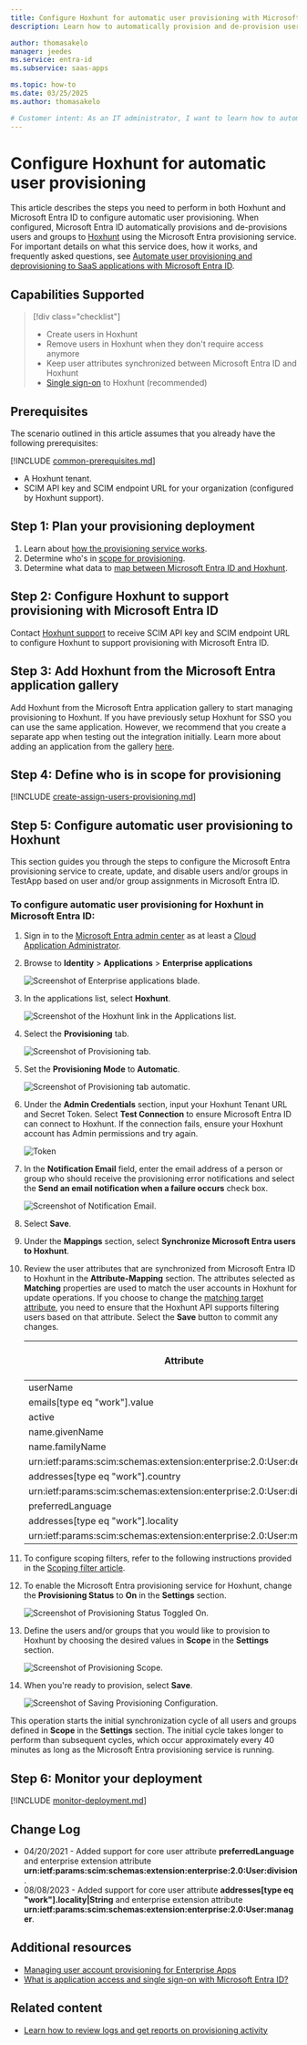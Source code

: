 ```yaml
---
title: Configure Hoxhunt for automatic user provisioning with Microsoft Entra ID
description: Learn how to automatically provision and de-provision user accounts from Microsoft Entra ID to Hoxhunt.

author: thomasakelo
manager: jeedes
ms.service: entra-id
ms.subservice: saas-apps

ms.topic: how-to
ms.date: 03/25/2025
ms.author: thomasakelo

# Customer intent: As an IT administrator, I want to learn how to automatically provision and deprovision user accounts from Microsoft Entra ID to Hoxhunt so that I can streamline the user management process and ensure that users have the appropriate access to Hoxhunt.
---
```


# Configure Hoxhunt for automatic user provisioning

This article describes the steps you need to perform in both Hoxhunt and Microsoft Entra ID to configure automatic user provisioning. When configured, Microsoft Entra ID automatically provisions and de-provisions users and groups to [Hoxhunt](https://www.hoxhunt.com/) using the Microsoft Entra provisioning service. For important details on what this service does, how it works, and frequently asked questions, see [Automate user provisioning and deprovisioning to SaaS applications with Microsoft Entra ID](~/identity/app-provisioning/user-provisioning.md). 


## Capabilities Supported
> [!div class="checklist"]
> * Create users in Hoxhunt
> * Remove users in Hoxhunt when they don't require access anymore
> * Keep user attributes synchronized between Microsoft Entra ID and Hoxhunt
> * [Single sign-on](hoxhunt-tutorial.md) to Hoxhunt (recommended)

## Prerequisites

The scenario outlined in this article assumes that you already have the following prerequisites:

[!INCLUDE [common-prerequisites.md](~/identity/saas-apps/includes/common-prerequisites.md)]
* A Hoxhunt tenant.
* SCIM API key and SCIM endpoint URL for your organization (configured by Hoxhunt support).
## Step 1: Plan your provisioning deployment
1. Learn about [how the provisioning service works](~/identity/app-provisioning/user-provisioning.md).
2. Determine who's in [scope for provisioning](~/identity/app-provisioning/define-conditional-rules-for-provisioning-user-accounts.md).
3. Determine what data to [map between Microsoft Entra ID and Hoxhunt](~/identity/app-provisioning/customize-application-attributes.md). 

<a name='step-2-configure-hoxhunt-to-support-provisioning-with-azure-ad'></a>

## Step 2: Configure Hoxhunt to support provisioning with Microsoft Entra ID
Contact [Hoxhunt support](mailto:support@hoxhunt.com) to receive SCIM API key and SCIM endpoint URL to configure Hoxhunt to support provisioning with Microsoft Entra ID.
<a name='step-3-add-hoxhunt-from-the-azure-ad-application-gallery'></a>

## Step 3: Add Hoxhunt from the Microsoft Entra application gallery

Add Hoxhunt from the Microsoft Entra application gallery to start managing provisioning to Hoxhunt. If you have previously setup Hoxhunt for SSO you can use the same application. However, we recommend that you create a separate app when testing out the integration initially. Learn more about adding an application from the gallery [here](~/identity/enterprise-apps/add-application-portal.md). 

## Step 4: Define who is in scope for provisioning 

[!INCLUDE [create-assign-users-provisioning.md](~/identity/saas-apps/includes/create-assign-users-provisioning.md)]

## Step 5: Configure automatic user provisioning to Hoxhunt 

This section guides you through the steps to configure the Microsoft Entra provisioning service to create, update, and disable users and/or groups in TestApp based on user and/or group assignments in Microsoft Entra ID.

<a name='to-configure-automatic-user-provisioning-for-hoxhunt-in-azure-ad'></a>

### To configure automatic user provisioning for Hoxhunt in Microsoft Entra ID:

1. Sign in to the [Microsoft Entra admin center](https://entra.microsoft.com) as at least a [Cloud Application Administrator](~/identity/role-based-access-control/permissions-reference.md#cloud-application-administrator).
1. Browse to **Identity** > **Applications** > **Enterprise applications**

	![Screenshot of Enterprise applications blade.](common/enterprise-applications.png)

1. In the applications list, select **Hoxhunt**.

	![Screenshot of the Hoxhunt link in the Applications list.](common/all-applications.png)

3. Select the **Provisioning** tab.

	![Screenshot of Provisioning tab.](common/provisioning.png)

4. Set the **Provisioning Mode** to **Automatic**.

	![Screenshot of Provisioning tab automatic.](common/provisioning-automatic.png)

5. Under the **Admin Credentials** section, input your Hoxhunt Tenant URL and Secret Token. Select **Test Connection** to ensure Microsoft Entra ID can connect to Hoxhunt. If the connection fails, ensure your Hoxhunt account has Admin permissions and try again.

 	![Token](common/provisioning-testconnection-tenanturltoken.png)

6. In the **Notification Email** field, enter the email address of a person or group who should receive the provisioning error notifications and select the **Send an email notification when a failure occurs** check box.

	![Screenshot of Notification Email.](common/provisioning-notification-email.png)

7. Select **Save**.

8. Under the **Mappings** section, select **Synchronize Microsoft Entra users to Hoxhunt**.

9. Review the user attributes that are synchronized from Microsoft Entra ID to Hoxhunt in the **Attribute-Mapping** section. The attributes selected as **Matching** properties are used to match the user accounts in Hoxhunt for update operations. If you choose to change the [matching target attribute](~/identity/app-provisioning/customize-application-attributes.md), you need to ensure that the Hoxhunt API supports filtering users based on that attribute. Select the **Save** button to commit any changes.

   |Attribute|Type|Supported for filtering|Required by Hoxhunt|
   |---|---|---|---|
   |userName|String|&check;|&check;|
   |emails[type eq "work"].value|String||&check;|
   |active|Boolean|||
   |name.givenName|String|||
   |name.familyName|String|||
   |urn:ietf:params:scim:schemas:extension:enterprise:2.0:User:department|String|||
   |addresses[type eq "work"].country|String|||
   |urn:ietf:params:scim:schemas:extension:enterprise:2.0:User:division|String|||
   |preferredLanguage|String|||
   |addresses[type eq "work"].locality|String|||
   |urn:ietf:params:scim:schemas:extension:enterprise:2.0:User:manager|Reference|||


10. To configure scoping filters, refer to the following instructions provided in the [Scoping filter article](~/identity/app-provisioning/define-conditional-rules-for-provisioning-user-accounts.md).

11. To enable the Microsoft Entra provisioning service for Hoxhunt, change the **Provisioning Status** to **On** in the **Settings** section.

	![Screenshot of Provisioning Status Toggled On.](common/provisioning-toggle-on.png)

12. Define the users and/or groups that you would like to provision to Hoxhunt by choosing the desired values in **Scope** in the **Settings** section.

	![Screenshot of Provisioning Scope.](common/provisioning-scope.png)

13. When you're ready to provision, select **Save**.

	![Screenshot of Saving Provisioning Configuration.](common/provisioning-configuration-save.png)

This operation starts the initial synchronization cycle of all users and groups defined in **Scope** in the **Settings** section. The initial cycle takes longer to perform than subsequent cycles, which occur approximately every 40 minutes as long as the Microsoft Entra provisioning service is running. 

## Step 6: Monitor your deployment

[!INCLUDE [monitor-deployment.md](~/identity/saas-apps/includes/monitor-deployment.md)]

## Change Log
* 04/20/2021 - Added support for core user attribute **preferredLanguage** and enterprise extension attribute **urn:ietf:params:scim:schemas:extension:enterprise:2.0:User:division**.
* 08/08/2023 - Added support for core user attribute **addresses[type eq "work"].locality|String** and enterprise extension attribute **urn:ietf:params:scim:schemas:extension:enterprise:2.0:User:manager**.

## Additional resources

* [Managing user account provisioning for Enterprise Apps](~/identity/app-provisioning/configure-automatic-user-provisioning-portal.md)
* [What is application access and single sign-on with Microsoft Entra ID?](~/identity/enterprise-apps/what-is-single-sign-on.md)

## Related content

* [Learn how to review logs and get reports on provisioning activity](~/identity/app-provisioning/check-status-user-account-provisioning.md)
